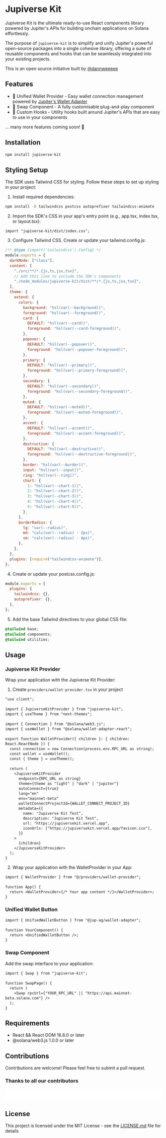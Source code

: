 # Jupiverse Kit

Jupiverse Kit is the ultimate ready-to-use React components library powered by Jupiter's APIs for building onchain applications on Solana effortlessly.

The purpose of `jupiverse-kit` is to simplify and unify Jupiter's powerful open-source packages into a single cohesive library, offering a suite of reusable components and hooks that can be seamlessly integrated into your existing projects.

This is an open source initiative built by [@dannweeeee](https://x.com/dannweeeee)

## Features

- 👛 Unified Wallet Provider - Easy wallet connection management powered by [Jupiter's Wallet Adapter](https://www.npmjs.com/package/@jup-ag/wallet-adapter)
- 🔄 Swap Component - A fully customisable plug-and-play <Swap /> component
- 🎣 Custom Hooks - Utility hooks built around Jupiter's APIs that are easy to use in your components

... many more features coming soon! 🚀

## Installation

```bash
npm install jupiverse-kit
```

## Styling Setup

The SDK uses Tailwind CSS for styling. Follow these steps to set up styling in your project:

1. Install required dependencies:

```bash
npm install -D tailwindcss postcss autoprefixer tailwindcss-animate
```

2. Import the SDK's CSS in your app's entry point (e.g., app.tsx, index.tsx, or layout.tsx):

```tsx
import "jupiverse-kit/dist/index.css";
```

3. Configure Tailwind CSS. Create or update your tailwind.config.js:

```js
/** @type {import('tailwindcss').Config} */
module.exports = {
  darkMode: ["class"],
  content: [
    "./src/**/*.{js,ts,jsx,tsx}",
    // Add this line to include the SDK's components
    "./node_modules/jupiverse-kit/dist/**/*.{js,ts,jsx,tsx}",
  ],
  theme: {
    extend: {
      colors: {
        background: "hsl(var(--background))",
        foreground: "hsl(var(--foreground))",
        card: {
          DEFAULT: "hsl(var(--card))",
          foreground: "hsl(var(--card-foreground))",
        },
        popover: {
          DEFAULT: "hsl(var(--popover))",
          foreground: "hsl(var(--popover-foreground))",
        },
        primary: {
          DEFAULT: "hsl(var(--primary))",
          foreground: "hsl(var(--primary-foreground))",
        },
        secondary: {
          DEFAULT: "hsl(var(--secondary))",
          foreground: "hsl(var(--secondary-foreground))",
        },
        muted: {
          DEFAULT: "hsl(var(--muted))",
          foreground: "hsl(var(--muted-foreground))",
        },
        accent: {
          DEFAULT: "hsl(var(--accent))",
          foreground: "hsl(var(--accent-foreground))",
        },
        destructive: {
          DEFAULT: "hsl(var(--destructive))",
          foreground: "hsl(var(--destructive-foreground))",
        },
        border: "hsl(var(--border))",
        input: "hsl(var(--input))",
        ring: "hsl(var(--ring))",
        chart: {
          1: "hsl(var(--chart-1))",
          2: "hsl(var(--chart-2))",
          3: "hsl(var(--chart-3))",
          4: "hsl(var(--chart-4))",
          5: "hsl(var(--chart-5))",
        },
      },
      borderRadius: {
        lg: "var(--radius)",
        md: "calc(var(--radius) - 2px)",
        sm: "calc(var(--radius) - 4px)",
      },
    },
  },
  plugins: [require("tailwindcss-animate")],
};
```

4. Create or update your postcss.config.js:

```js
module.exports = {
  plugins: {
    tailwindcss: {},
    autoprefixer: {},
  },
};
```

5. Add the base Tailwind directives to your global CSS file:

```css
@tailwind base;
@tailwind components;
@tailwind utilities;
```

## Usage

### Jupiverse Kit Provider

Wrap your application with the Jupiverse Kit Provider:

1. Create `providers/wallet-provider.tsx` in your project

```tsx
"use client";

import { JupiverseKitProvider } from "jupiverse-kit";
import { useTheme } from "next-themes";

import { Connection } from "@solana/web3.js";
import { useWallet } from "@solana/wallet-adapter-react";

export function WalletProvider({ children }: { children: React.ReactNode }) {
  const connection = new Connection(process.env.RPC_URL as string);
  const wallet = useWallet();
  const { theme } = useTheme();

  return (
    <JupiverseKitProvider
      endpoint={RPC_URL as string}
      theme={theme as "light" | "dark" | "jupiter"}
      autoConnect={true}
      lang="en"
      env="mainnet-beta"
      walletConnectProjectId={WALLET_CONNECT_PROJECT_ID}
      metadata={{
        name: "Jupiverse Kit Test",
        description: "Jupiverse Kit Test",
        url: "https://jupiversekit.vercel.app",
        iconUrls: ["https://jupiversekit.vercel.app/favicon.ico"],
      }}
    >
      {children}
    </JupiverseKitProvider>
  );
}
```

2. Wrap your application with the WalletProvider in your App:

```tsx
import { WalletProvider } from "@/providers/wallet-provider";

function App() {
  return <WalletProvider>{/* Your app content */}</WalletProvider>;
}
```

### Unified Wallet Button

```tsx
import { UnifiedWalletButton } from "@jup-ag/wallet-adapter";

function YourComponent() {
  return <UnifiedWalletButton />;
}
```

### Swap Component

Add the swap interface to your application:

```tsx
import { Swap } from "jupiverse-kit";

function SwapPage() {
  return (
    <Swap rpcUrl={"YOUR_RPC_URL" || "https://api.mainnet-beta.solana.com"} />
  );
}
```

## Requirements

- React && React DOM 16.8.0 or later
- @solana/web3.js 1.0.0 or later

## Contributions

Contributions are welcome! Please feel free to submit a pull request.

### Thanks to all our contributors

<a href="https://github.com/dannweeeee/jupiverse-kit/graphs/contributors">
  <img src="CONTRIBUTORS.svg" alt="Contributors" />
</a>

## License

This project is licensed under the MIT License - see the [LICENSE.md](LICENSE.md) file for details
